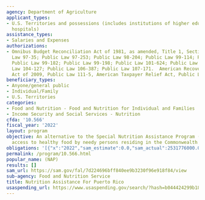 ```yaml
---
agency: Department of Agriculture
applicant_types:
- U.S. Territories and possessions (includes institutions of higher education and
  hospitals)
assistance_types:
- Salaries and Expenses
authorizations:
- Omnibus Budget Reconciliation Act of 1981, as amended, Title 1, Section 116; Public
  Law 97-35; Public Law 97-253; Public Law 98-204; Public Law 99-114; Public Law 99-157;
  Public Law 99-182; Public Law 99-198; Public Law 101-624; Public Law 103-66; Public
  Law 104-127; Public Law 106-387; Public Law 107-171.  American Recovery and Reinvestment
  Act of 2009, Public Law 111-5, American Taxpayer Relief Act, Public Law 112-240.
beneficiary_types:
- Anyone/general public
- Individual/Family
- U.S. Territories
categories:
- Food and Nutrition - Food and Nutrition for Individual and Families
- Income Security and Social Services - Nutrition
cfda: '10.566'
fiscal_year: '2022'
layout: program
objective: An alternative to the Special Nutrition Assistance Program (SNAP) to provide
  access to healthy food by needy persons residing in the Commonwealth of Puerto Rico.
obligations: '[{"x":"2022","sam_estimate":0.0,"sam_actual":2531776000.0,"usa_spending_actual":2472491728.09},{"x":"2023","sam_estimate":2815630000.0,"sam_actual":0.0,"usa_spending_actual":2793406243.52},{"x":"2024","sam_estimate":2930332000.0,"sam_actual":0.0,"usa_spending_actual":0.0}]'
permalink: /program/10.566.html
popular_name: (NAP)
results: []
sam_url: https://sam.gov/fal/7d224696bff840ee9b3230f96e918f84/view
sub-agency: Food and Nutrition Service
title: Nutrition Assistance For Puerto Rico
usaspending_url: https://www.usaspending.gov/search/?hash=b044424299b18f66b695116e40499257
---
```

